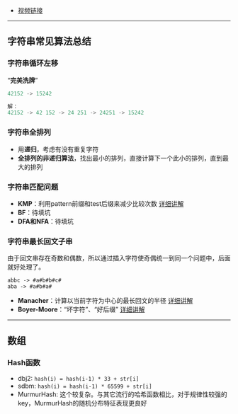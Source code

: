 - [视频链接](https://www.bilibili.com/video/av18109226/?p=2)

---

## 字符串常见算法总结

### 字符串循环左移

“**完美洗牌**”

```python
42152 -> 15242

解：
42152 -> 42 152 -> 24 251 -> 24251 -> 15242
```

### 字符串全排列

- 用**递归**，考虑有没有重复字符
- **全排列的非递归算法**，找出最小的排列，直接计算下一个此小的排列，直到最大的排列

### 字符串匹配问题

- **KMP**：利用pattern前缀和test后缀来减少比较次数 [详细讲解](Algorithm/字符串匹配-KMP.md)
- **BF**：待填坑
- **DFA和NFA**：待填坑

### 字符串最长回文子串

由于回文串存在奇数和偶数，所以通过插入字符使奇偶统一到同一个问题中，后面就好处理了。

```
abbc -> #a#b#b#c#
aba -> #a#b#a#
```

- **Manacher**：计算以当前字符为中心的最长回文的半径 [详细讲解](https://segmentfault.com/a/1190000008484167)
- **Boyer-Moore**：“坏字符”、“好后缀” [详细讲解](http://www.ruanyifeng.com/blog/2013/05/boyer-moore_string_search_algorithm.html)

---

## 数组

### Hash函数

- dbj2: `hash(i) = hash(i-1) * 33 + str[i]`
- sdbm: `hash(i) = hash(i-1) * 65599 + str[i]`
- MurmurHash: 这个较复杂。与其它流行的哈希函数相比，对于规律性较强的key，MurmurHash的随机分布特征表现更良好
